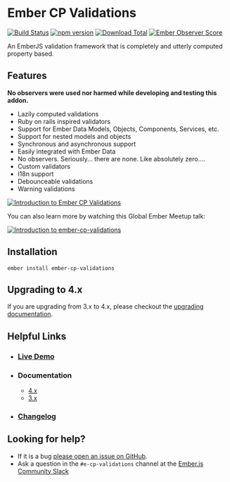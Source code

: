 # Ember CP Validations

[![Build Status](https://github.com/adopted-ember-addons/ember-cp-validations/actions/workflows/ci.yml/badge.svg)](https://github.com/adopted-ember-addons/ember-cp-validations/actions/workflows/ci.yml)
[![npm version](https://badge.fury.io/js/ember-cp-validations.svg)](http://badge.fury.io/js/ember-cp-validations)
[![Download Total](https://img.shields.io/npm/dt/ember-cp-validations.svg)](http://badge.fury.io/js/ember-cp-validations)
[![Ember Observer Score](http://emberobserver.com/badges/ember-cp-validations.svg)](http://emberobserver.com/addons/ember-cp-validations)

An EmberJS validation framework that is completely and utterly computed property based.

## Features

**No observers were used nor harmed while developing and testing this addon.**

- Lazily computed validations
- Ruby on rails inspired validators
- Support for Ember Data Models, Objects, Components, Services, etc.
- Support for nested models and objects
- Synchronous and asynchronous support
- Easily integrated with Ember Data
- No observers. Seriously... there are none. Like absolutely zero....
- Custom validators
- I18n support
- Debounceable validations
- Warning validations

[![Introduction to Ember CP Validations](https://cloud.githubusercontent.com/assets/2922250/21854491/ebda55b8-d7e8-11e6-8d13-00dff93be8d8.png)](https://embermap.com/video/ember-cp-validations)

You can also learn more by watching this Global Ember Meetup talk:

[![Introduction to ember-cp-validations](https://i.vimeocdn.com/video/545445254.png?mw=1920&mh=1080&q=70)](https://vimeo.com/146857699)

## Installation

```shell
ember install ember-cp-validations
```

## Upgrading to 4.x

If you are upgrading from 3.x to 4.x, please checkout the [upgrading documentation](UPGRADING.md).

## Helpful Links

- ### [Live Demo](http://adopted-ember-addons.github.io/ember-cp-validations)

- ### Documentation

  - [4.x](http://adopted-ember-addons.github.io/ember-cp-validations/docs)
  - [3.x](https://rawgit.com/adopted-ember-addons/ember-cp-validations/c4123c983e54f24dd790ffa1bad66cfdf2f47ec6/docs/index.html)

- ### [Changelog](CHANGELOG.md)

## Looking for help?

- If it is a bug [please open an issue on GitHub](http://github.com/adopted-ember-addons/ember-cp-validations/issues).
- Ask a question in the `#e-cp-validations` channel at the [Ember.js Community Slack](https://embercommunity.slack.com)
